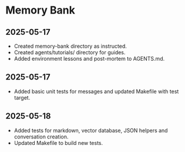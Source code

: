 # Memory Bank
## 2025-05-17
- Created memory-bank directory as instructed.
- Created agents/tutorials/ directory for guides.
- Added environment lessons and post-mortem to AGENTS.md.

## 2025-05-17
- Added basic unit tests for messages and updated Makefile with test target.
## 2025-05-18
- Added tests for markdown, vector database, JSON helpers and conversation creation.
- Updated Makefile to build new tests.
